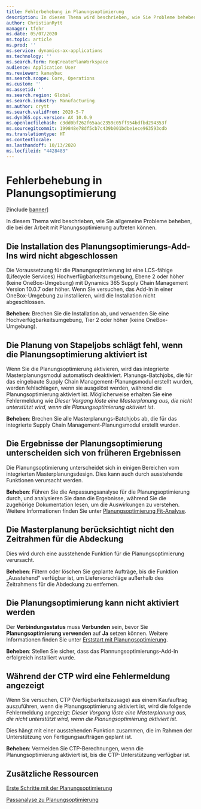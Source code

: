 ```yaml
---
title: Fehlerbehebung in Planungsoptimierung
description: In diesem Thema wird beschrieben, wie Sie Probleme beheben, die bei der Arbeit mit Planungsoptimierung auftreten können.
author: ChristianRytt
manager: tfehr
ms.date: 05/07/2020
ms.topic: article
ms.prod: ''
ms.service: dynamics-ax-applications
ms.technology: ''
ms.search.form: ReqCreatePlanWorkspace
audience: Application User
ms.reviewer: kamaybac
ms.search.scope: Core, Operations
ms.custom: ''
ms.assetid: ''
ms.search.region: Global
ms.search.industry: Manufacturing
ms.author: crytt
ms.search.validFrom: 2020-5-7
ms.dyn365.ops.version: AX 10.0.9
ms.openlocfilehash: c3dd0bf262f65aac2359c05ff954bdfbd294353f
ms.sourcegitcommit: 199848e78df5cb7c439b001bdbe1ece963593cdb
ms.translationtype: HT
ms.contentlocale: 
ms.lasthandoff: 10/13/2020
ms.locfileid: "4428483"
---
```

# <a name="troubleshoot-planning-optimization"></a>Fehlerbehebung in Planungsoptimierung 

[!include [banner](../../includes/banner.md)]

In diesem Thema wird beschrieben, wie Sie allgemeine Probleme beheben, die bei der Arbeit mit Planungsoptimierung auftreten können.

## <a name="installation-of-the-planning-optimization-add-in-doesnt-complete"></a>Die Installation des Planungsoptimierungs-Add-Ins wird nicht abgeschlossen

Die Voraussetzung für die Planungsoptimierung ist eine LCS-fähige (Lifecycle Services) Hochverfügbarkeitsumgebung, Ebene 2 oder höher (keine OneBox-Umgebung) mit Dynamics 365 Supply Chain Management Version 10.0.7 oder höher. Wenn Sie versuchen, das Add-In in einer OneBox-Umgebung zu installieren, wird die Installation nicht abgeschlossen.

**Beheben**: Brechen Sie die Installation ab, und verwenden Sie eine Hochverfügbarkeitsumgebung, Tier 2 oder höher (keine OneBox-Umgebung).

## <a name="planning-of-batch-jobs-fails-when-planning-optimization-is-enabled"></a>Die Planung von Stapeljobs schlägt fehl, wenn die Planungsoptimierung aktiviert ist

Wenn Sie die Planungsoptimierung aktivieren, wird das integrierte Masterplanungsmodul automatisch deaktiviert. Planungs-Batchjobs, die für das eingebaute Supply Chain Management-Planungsmodul erstellt wurden, werden fehlschlagen, wenn sie ausgelöst werden, während die Planungsoptimierung aktiviert ist. Möglicherweise erhalten Sie eine Fehlermeldung wie *Dieser Vorgang löste eine Masterplanung aus, die nicht unterstützt wird, wenn die Planungsoptimierung aktiviert ist*.

**Beheben**: Brechen Sie alle Masterplanungs-Batchjobs ab, die für das integrierte Supply Chain Management-Planungsmodul erstellt wurden.

## <a name="planning-optimization-results-are-different-from-earlier-results"></a>Die Ergebnisse der Planungsoptimierung unterscheiden sich von früheren Ergebnissen

Die Planungsoptimierung unterscheidet sich in einigen Bereichen vom integrierten Masterplanungsdesign. Dies kann auch durch ausstehende Funktionen verursacht werden.

**Beheben**: Führen Sie die Anpassungsanalyse für die Planungsoptimierung durch, und analysieren Sie dann die Ergebnisse, während Sie die zugehörige Dokumentation lesen, um die Auswirkungen zu verstehen. Weitere Informationen finden Sie unter [Planungsoptimierung Fit-Analyse](planning-optimization-fit-analysis.md).

## <a name="master-planning-doesnt-respect-the-coverage-time-fence"></a>Die Masterplanung berücksichtigt nicht den Zeitrahmen für die Abdeckung

Dies wird durch eine ausstehende Funktion für die Planungsoptimierung verursacht.

**Beheben**: Filtern oder löschen Sie geplante Aufträge, bis die Funktion „Ausstehend“ verfügbar ist, um Liefervorschläge außerhalb des Zeitrahmens für die Abdeckung zu entfernen.

## <a name="cant-enable-planning-optimization"></a>Die Planungsoptimierung kann nicht aktiviert werden

Der **Verbindungsstatus** muss **Verbunden** sein, bevor Sie **Planungsoptimierung verwenden** auf **Ja** setzen können. Weitere Informationen finden Sie unter [Erststart mit Planungsoptimierung](get-started.md).

**Beheben**: Stellen Sie sicher, dass das Plannungsoptimierungs-Add-In erfolgreich installiert wurde.

## <a name="error-message-is-shown-during-ctp"></a>Während der CTP wird eine Fehlermeldung angezeigt

Wenn Sie versuchen, CTP (Verfügbarkeitszusage) aus einem Kaufauftrag auszuführen, wenn die Planungsoptimierung aktiviert ist, wird die folgende Fehlermeldung angezeigt: *Dieser Vorgang löste eine Masterplanung aus, die nicht unterstützt wird, wenn die Planungsoptimierung aktiviert ist*.

Dies hängt mit einer ausstehenden Funktion zusammen, die im Rahmen der Unterstützung von Fertigungsaufträgen geplant ist.

**Beheben**: Vermeiden Sie CTP-Berechnungen, wenn die Planungsoptimierung aktiviert ist, bis die CTP-Unterstützung verfügbar ist.

## <a name="additional-resources"></a>Zusätzliche Ressourcen

[Erste Schritte mit der Planungsoptimierung](get-started.md)

[Passanalyse zu Planungsoptimierung](planning-optimization-fit-analysis.md)
